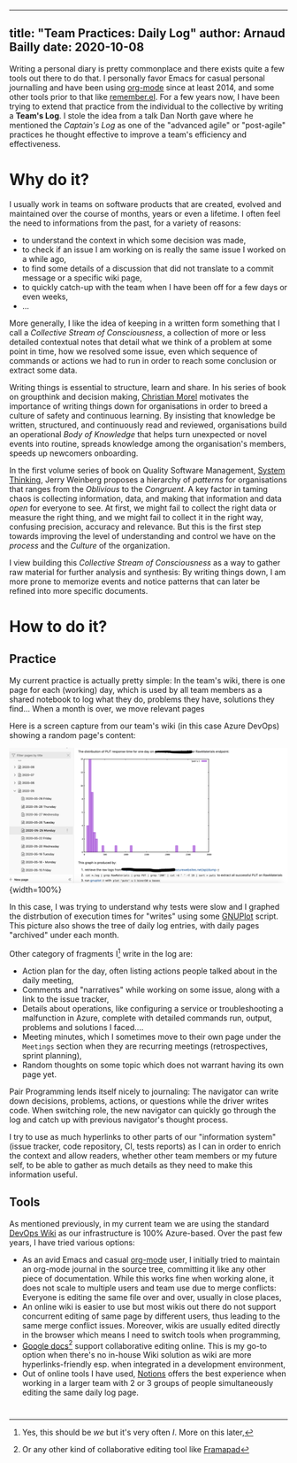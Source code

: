 ------------
title: "Team Practices: Daily Log"
author: Arnaud Bailly
date: 2020-10-08
------------

Writing a personal diary is pretty commonplace and there exists quite a few tools out there to do that. I personally favor Emacs for casual personal journalling and have been using [org-mode]() since at least 2014, and some other tools prior to that like [remember.el]().
For a few years now, I have been trying to extend that practice from the individual to the collective by writing a **Team's Log**. I stole the idea from a talk Dan North gave where he mentioned the _Captain's Log_ as one of the "advanced agile" or "post-agile" practices he thought effective to improve a team's efficiency and effectiveness.

# Why do it?

I usually work in teams on software products that are created, evolved and maintained over the course of months, years or even a lifetime. I often feel the need to informations from the past, for a variety of reasons:

- to understand the context in which some decision was made,
- to check if an issue I am working on is really the same issue I worked on a while ago,
- to find some details of a discussion that did not translate to a commit message or a specific wiki page,
- to quickly catch-up with the team when I have been off for a few days or even weeks,
- ...

More generally, I like the idea of keeping in a written form something that I call a _Collective Stream of Consciousness_, a collection of more or less detailed contextual notes that detail what we think of a problem at some point in time, how we resolved some issue, even which sequence of commands or actions we had to run in order to reach some conclusion or extract some data.

Writing things is essential to structure, learn and share. In his series of book on groupthink and decision making, [Christian Morel](decisions-absurdes.html) motivates the importance of writing things down for organisations in order to breed a culture of safety and continuous learning. By insisting that knowledge be written, structured, and continuously read and reviewed, organisations build an operational _Body of Knowledge_ that helps turn unexpected or novel events into routine, spreads knowledge among the organisation's members, speeds up newcomers onboarding.

In the first volume series of book on Quality Software Management, [System Thinking](https://geraldmweinberg.com/Site/QSM_vol_1.html), Jerry Weinberg proposes a hierarchy of _patterns_ for organisations that ranges from the _Oblivious_ to the _Congruent_.  A key factor in taming chaos is collecting information, data, and making that information and data _open_ for everyone to see. At first, we might fail to collect the right data or measure the right thing, and we might fail to collect it in the right way, confusing precision, accuracy and relevance. But this is the first step towards improving the level of understanding and control we have on the _process_ and the _Culture_ of the organization.

I view building this _Collective Stream of Consciousness_ as a way to gather raw material for further analysis and synthesis: By writing things down, I am more prone to memorize events and notice patterns that can later be refined into more specific documents.

# How to do it?

## Practice

My current practice is actually pretty simple: In the team's wiki, there is one page for each (working) day, which is used by all team members as a shared notebook to log what they do, problems they have, solutions they find... When a month is over, we move relevant pages

Here is a screen capture from our team's wiki (in this case Azure DevOps) showing a random page's content:

![](/images/sample-team-log.png){width=100%}

In this case, I was trying to understand why tests were slow and I graphed the distrbution of execution times for "writes" using some [GNUPlot](http://www.gnuplot.info/) script. This picture also shows the tree of daily log entries, with daily pages "archived" under each month.

Other category of fragments I[^1] write in the log are:

- Action plan for the day, often listing actions people talked about in the daily meeting,
- Comments and "narratives" while working on some issue, along with a link to the issue tracker,
- Details about operations, like configuring a service or troubleshooting a malfunction in Azure, complete with detailed commands run, output, problems and solutions I faced....
- Meeting minutes, which I sometimes move to their own page under the `Meetings` section when they are recurring meetings (retrospectives, sprint planning),
- Random thoughts on some topic which does not warrant having its own page yet.

Pair Programming lends itself nicely to journaling: The navigator can write down decisions, problems, actions, or questions while the driver writes code. When switching role, the new navigator can quickly go through the log and catch up with previous navigator's thought process.

I try to use as much hyperlinks to other parts of our "information system" (issue tracker, code repository, CI, tests reports) as I can in order to enrich the context and allow readers, whether other team members or my future self, to be able to gather as much details as they need to make this information useful.

## Tools

As mentioned previously, in my current team we are using the standard [DevOps Wiki](https://docs.microsoft.com/en-us/azure/devops/project/wiki/about-readme-wiki) as our infrastructure is 100% Azure-based. Over the past few years, I have tried various options:

- As an avid Emacs and casual [org-mode](https://orgmode.org/) user, I initially tried to maintain an org-mode journal in the source tree, committing it like any other piece of documentation. While this works fine when working alone, it does not scale to multiple users and team use due to merge conflicts: Everyone is editing the same file over and over, usually in close places,
- An online wiki is easier to use but most wikis out there do not support concurrent editing of same page by different users, thus leading to the same merge conflict issues. Moreover, wikis are usually edited directly in the browser which means I need to switch tools when programming,
- [Google docs](https://docs.google.com)[^2] support collaborative editing online. This is my go-to option when there's no in-house Wiki solution as wiki are more hyperlinks-friendly esp. when integrated in a development environment,
- Out of online tools I have used, [Notions](https://www.notion.so/) offers the best experience when working in a larger team with 2 or 3 groups of people simultaneously editing the same daily log page.

#

[^1]: Yes, this should be _we_ but it's very often _I_. More on this later,

[^2]: Or any other kind of collaborative editing tool like [Framapad](https://framapad.org/en/)
